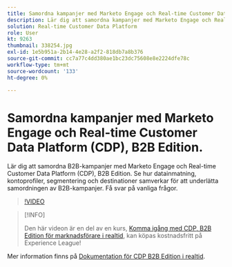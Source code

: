 ```yaml
---
title: Samordna kampanjer med Marketo Engage och Real-time Customer Data Platform, B2B Edition
description: Lär dig att samordna kampanjer med Marketo Engage och Real-time Customer Data Platform (CDP), B2B Edition.
solution: Real-time Customer Data Platform
role: User
kt: 9263
thumbnail: 338254.jpg
exl-id: 1e5b951a-2b14-4e28-a2f2-818db7a8b376
source-git-commit: cc7a77c4dd380ae1bc23dc75608e8e2224dfe78c
workflow-type: tm+mt
source-wordcount: '133'
ht-degree: 0%

---
```


# Samordna kampanjer med Marketo Engage och Real-time Customer Data Platform (CDP), B2B Edition.

Lär dig att samordna B2B-kampanjer med Marketo Engage och Real-time Customer Data Platform (CDP), B2B Edition. Se hur datainmatning, kontoprofiler, segmentering och destinationer samverkar för att underlätta samordningen av B2B-kampanjer. Få svar på vanliga frågor.

>[!VIDEO](https://video.tv.adobe.com/v/338254?quality=12&learn=on)

>[!INFO]
>
> Den här videon är en del av en kurs, [Komma igång med CDP, B2B Edition för marknadsförare i realtid](https://experienceleague.adobe.com/?recommended=ExperiencePlatform-U-1-2021.rtcdp.b2b), kan köpas kostnadsfritt på Experience League!

Mer information finns på [Dokumentation för CDP B2B Edition i realtid](https://experienceleague.adobe.com/docs/experience-platform/rtcdp/b2b-overview.html).
